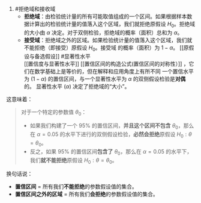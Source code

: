 1. #拒绝域和接收域 
	- **拒绝域**：由检验统计量的所有可能取值组成的一个区间。如果根据样本数据计算出的检验统计量的值落入这个区域，我们就拒绝原假设 $H_0$。拒绝域的大小由 $\alpha$ 决定。对于双侧检验，拒绝域的概率（面积）总和为 $\alpha$。
    * **接受域**：拒绝域之外的区域。如果检验统计量的值落入这个区域，我们就不能拒绝（即接受）原假设 $H_0$。接受域 的概率（面积）为 $1-\alpha$。
  [[原假设与备选假设]] 
#显著性水平   
[[置信度与显著性水平]]   [[置信区间的构造公式(置信区间的对称性）]]
，它们在数学基础上是等价的，但在解释和应用角度上有所不同
一个置信水平为 $(1-\alpha)$ 的置信区间，与一个显著性水平为 $\alpha$ 的双侧假设检验是**对偶**的。 显著性水平 ($\alpha$) 决定了拒绝域的“大小”。

这意味着：

> 对于一个特定的参数值 $\theta_0$：
> *   如果我们构建了一个 95% 的置信区间，**并且这个区间不包含** $\theta_0$，那么在 $\alpha = 0.05$ 的水平下进行的双侧假设检验，**必然会拒绝**原假设 $H_0: \theta = \theta_0$。
> *   反之，如果 95% 的置信区间**包含了** $\theta_0$，那么在 $\alpha = 0.05$ 的水平下，我们**就不能拒绝**原假设 $H_0: \theta = \theta_0$。

换句话说：
*   **置信区间** = 所有我们**不能拒绝**的参数假设值的集合。
*   **置信区间之外的区域** = 所有我们**会拒绝**的参数假设值的集合。
